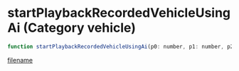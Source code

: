 # startPlaybackRecordedVehicleUsingAi (Category vehicle)

```js
function startPlaybackRecordedVehicleUsingAi(p0: number, p1: number, p2: intPtr, p3: number, p4: number): Array
```

[filename](startPlaybackRecordedVehicleUsingAi_m.md ':include')